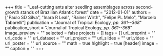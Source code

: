 +++
title = "Leaf-cutting ants alter seedling assemblages across second-growth stands of Brazilian Atlantic forest"
date = "2012-01-01"
authors = ["Paulo SD Silva", "Inara R Leal", "Rainer Wirth", "Felipe PL Melo", "Marcelo Tabarelli"]
publication = "Journal of Tropical Ecology, _pp. 361--368_"
publication_short = "Journal of Tropical Ecology, _pp. 361--368_"
image_preview = ""
selected = false
projects = []
tags = []
url_preprint = ""
url_code = ""
url_dataset = ""
url_project = ""
url_slides = ""
url_video = ""
url_poster = ""
url_source = ""
math = true
highlight = true
[header]
image = ""
caption = ""
+++

